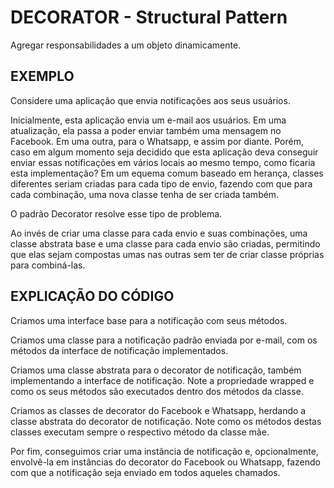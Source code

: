 # DECORATOR - Structural Pattern

Agregar responsabilidades a um objeto dinamicamente.

## EXEMPLO

Considere uma aplicação que envia notificações aos seus usuários.

Inicialmente, esta aplicação envia um e-mail aos usuários. Em uma atualização, ela passa a poder enviar também uma mensagem no Facebook. Em uma outra, para o Whatsapp, e assim por diante. Porém, caso em algum momento seja decidido que esta aplicação deva conseguir enviar essas notificações em vários locais ao mesmo tempo, como ficaria esta implementação? Em um equema comum baseado em herança, classes diferentes seriam criadas para cada tipo de envio, fazendo com que para cada combinação, uma nova classe tenha de ser criada também.

O padrão Decorator resolve esse tipo de problema.

Ao invés de criar uma classe para cada envio e suas combinações, uma classe abstrata base e uma classe para cada envio são criadas, permitindo que elas sejam compostas umas nas outras sem ter de criar classe próprias para combiná-las.

## EXPLICAÇÃO DO CÓDIGO

Criamos uma interface base para a notificação com seus métodos.

Criamos uma classe para a notificação padrão enviada por e-mail, com os métodos da interface de notificação implementados.

Criamos uma classe abstrata para o decorator de notificação, também implementando a interface de notificação. Note a propriedade wrapped e como os seus métodos são executados dentro dos métodos da classe.

Criamos as classes de decorator do Facebook e Whatsapp, herdando a classe abstrata do decorator de notificação. Note como os métodos destas classes executam sempre o respectivo método da classe mãe.

Por fim, conseguimos criar uma instância de notificação e, opcionalmente, envolvê-la em instâncias do decorator do Facebook ou Whatsapp, fazendo com que a notificação seja enviado em todos aqueles chamados.
